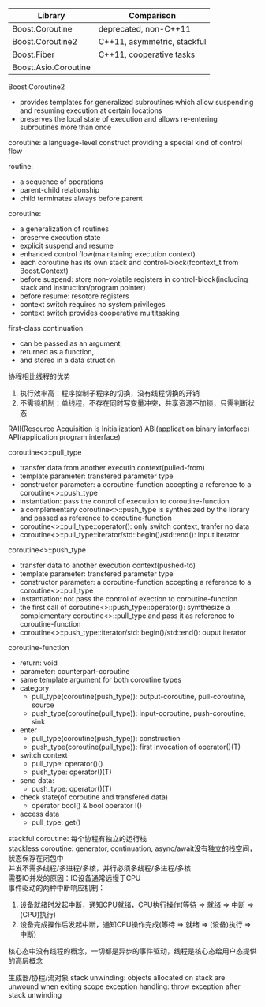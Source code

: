 |Library|Comparison|
|-|-|
|Boost.Coroutine   |deprecated, non-C++11   |
|Boost.Coroutine2   |C++11, asymmetric, stackful   |
|Boost.Fiber   |C++11, cooperative tasks   |
|Boost.Asio.Coroutine   |   |

Boost.Coroutine2
* provides templates for generalized subroutines which allow suspending and resuming execution at certain locations
* preserves the local state of execution and allows re-entering subroutines more than once

coroutine: a language-level construct providing a special kind of control flow

routine: 
* a sequence of operations
* parent-child relationship
* child terminates always before parent

coroutine:  
* a generalization of routines 
* preserve execution state 
* explicit suspend and resume
* enhanced control flow(maintaining execution context)
* each coroutine has its own stack and control-block(fcontext_t from Boost.Context)
* before suspend: store non-volatile registers in control-block(including stack and instruction/program pointer)
* before resume: resotore registers
* context switch requires no system privileges
* context switch provides cooperative multitasking 


first-class continuation
* can be passed as an argument,
* returned as a function,
* and stored in a data struction


协程相比线程的优势
1. 执行效率高：程序控制子程序的切换，没有线程切换的开销
2. 不需锁机制：单线程，不存在同时写变量冲突，共享资源不加锁，只需判断状态


RAII(Resource Acquisition is Initialization)
ABI(application binary interface)
API(application program interface)


coroutine<>::pull_type
* transfer data from another executin context(pulled-from)
* template parameter: transfered parameter type
* constructor parameter: a coroutine-function accepting a reference to a coroutine<>::push_type
* instantiation: pass the control of execution to coroutine-function
* a complementary coroutine<>::push_type is synthesized by the library and passed as reference to coroutine-function
* coroutine<>::pull_type::operator(): only switch context, tranfer no data
* coroutine<>::pull_type::iterator/std::begin()/std::end(): input iterator

coroutine<>::push_type
* transfer data to another execution context(pushed-to)
* template parameter: transfered parameter type
* constructor parameter: a coroutine-function accepting a reference to a coroutine<>::pull_type
* instantiation: not pass the control of exection to coroutine-function
* the first call of coroutine<>::push_type::operator(): symthesize a complementary coroutine<>::pull_type and pass it as reference to coroutine-function
* coroutine<>::push_type::iterator/std::begin()/std::end(): ouput iterator

coroutine-function
* return: void
* parameter: counterpart-coroutine
* same template argument for both coroutine types
* category
    - pull_type(coroutine(push_type)): output-coroutine, pull-coroutine, source 
    - push_type(coroutine(pull_type)): input-coroutine, push-coroutine, sink
* enter
    - pull_type(coroutine(push_type)): construction
    - push_type(coroutine(pull_type)): first invocation of operator()(T)
* switch context
    - pull_type: operator()()
    - push_type: operator()(T)
* send data:
    - push_type: operator()(T)
* check state(of coroutine and transfered data)
    - operator bool() & bool operator !()
* access data
    - pull_type: get()


stackful coroutine: 每个协程有独立的运行栈  
stackless coroutine: generator, continuation, async/await没有独立的栈空间，状态保存在闭包中  
并发不需多线程/多进程/多核，并行必须多线程/多进程/多核  
需要IO并发的原因：IO设备通常远慢于CPU  
事件驱动的两种中断响应机制：
1. 设备就绪时发起中断，通知CPU就绪，CPU执行操作(等待 => 就绪 => 中断 => (CPU)执行)
2. 设备完成操作后发起中断，通知CPU操作完成(等待 => 就绪 => (设备)执行 => 中断)

核心态中没有线程的概念，一切都是异步的事件驱动，线程是核心态给用户态提供的高层概念


生成器/协程/流对象
stack unwinding: objects allocated on stack are unwound when exiting scope
exception handling: throw exception after stack unwinding

